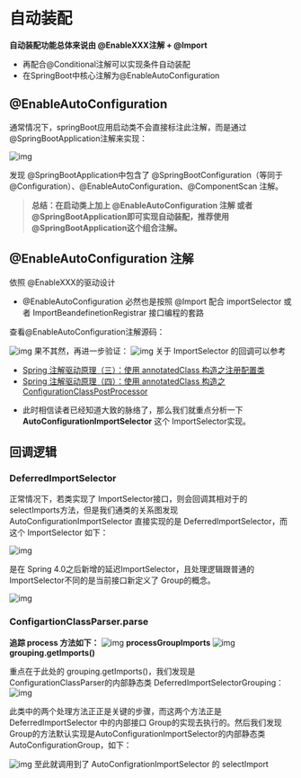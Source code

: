 # 自动装配
**自动装配功能总体来说由 @EnableXXX注解 + @Import**
* 再配合@Conditional注解可以实现条件自动装配
* 在SpringBoot中核心注解为@EnableAutoConfiguration

## @EnableAutoConfiguration
通常情况下，springBoot应用启动类不会直接标注此注解，而是通过@SpringBootApplication注解来实现：

![img](https://img-blog.csdnimg.cn/img_convert/7d7166a1ab858e79dd2bcd745844be7e.png)

 发现 @SpringBootApplication中包含了 @SpringBootConfiguration（等同于@Configuration）、@EnableAutoConfiguration、@ComponentScan 注解。

> **总结：在启动类上加上 @EnableAutoConfiguration 注解 或者@SpringBootApplication即可实现自动装配，推荐使用 @SpringBootApplication这个组合注解。**

## @EnableAutoConfiguration 注解

依照 @EnableXXX的驱动设计
* @EnableAutoConfiguration 必然也是按照 @Import 配合 importSelector 或者 ImportBeandefinetionRegistrar 接口编程的套路

查看@EnableAutoConfiguration注解源码：

  ![img](https://img-blog.csdnimg.cn/img_convert/4338594ff2e607fd3885cda674dd5c8b.png)
果不其然，再进一步验证：  ![img](https://img-blog.csdnimg.cn/img_convert/d3014de6fca5d620b84eec93f45e10df.png)
关于 ImportSelector 的回调可以参考
* <a href = 'https://blog.csdn.net/weixin_43934607/article/details/114198142?spm=1001.2014.3001.5501 ' >Spring 注解驱动原理（三）：使用 annotatedClass 构造之注册配置类 </a>
* <a href = 'https://blog.csdn.net/weixin_43934607/article/details/114236207?spm=1001.2014.3001.5501 ' >Spring 注解驱动原理（四）：使用 annotatedClass 构造之 ConfigurationClassPostProcessor </a>


- 此时相信读者已经知道大致的脉络了，那么我们就重点分析一下 **AutoConfigurationImportSelector** 这个 ImportSelector实现。

## 回调逻辑
### DeferredImportSelector
正常情况下，若类实现了 ImportSelector接口，则会回调其相对于的 selectImports方法，但是我们通类的关系图发现 AutoConfigurationImportSelector 直接实现的是 DeferredImportSelector，而这个 ImportSelector 如下： 

 ![img](https://img-blog.csdnimg.cn/img_convert/325ff21d2b1158def76ca11d0b6d8db6.png)

  是在 Spring 4.0之后新增的延迟ImportSelector，且处理逻辑跟普通的 ImportSelector不同的是当前接口新定义了 Group的概念。

  ![img](https://img-blog.csdnimg.cn/img_convert/904b9b5b85697bbafa9e92d69b81dc03.png)

### ConfigartionClassParser.parse
**追踪 process 方法如下：**
![img](https://img-blog.csdnimg.cn/img_convert/4378a5453250d16614f4e5f080001d5a.png)
**processGroupImports**
![img](https://img-blog.csdnimg.cn/img_convert/2d2ab86f0482aee17b2e0e4960f42cfd.png)
**grouping.getImports()**

重点在于此处的 grouping.getImports()，我们发现是 ConfigurationClassParser的内部静态类 DeferredImportSelectorGrouping：
![img](https://img-blog.csdnimg.cn/img_convert/ff7f1298f47506c9269d9e011610d878.png)

  此类中的两个处理方法正正是关键的步骤，而这两个方法正是 DeferredImportSelector 中的内部接口 Group的实现去执行的。然后我们发现Group的方法默认实现是AutoConfigurationImportSelector的内部静态类AutoConfigurationGroup，如下：

  ![img](https://img-blog.csdnimg.cn/img_convert/46786cfb845ea83e3acf55a497edb2a3.png)
至此就调用到了 AutoConfigrationImportSelector 的 selectImport
